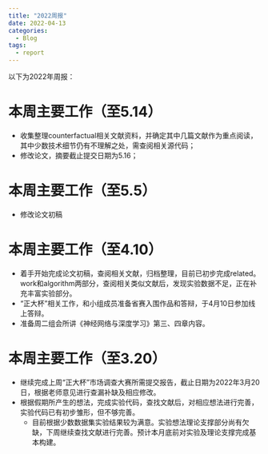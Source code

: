 ```yaml
---
title: "2022周报"
date: 2022-04-13
categories:
  - Blog
tags:
  - report
---
```

以下为2022年周报：

# 本周主要工作（至5.14）
- 收集整理counterfactual相关文献资料，并确定其中几篇文献作为重点阅读，其中少数技术细节仍有不理解之处，需查阅相关源代码；
- 修改论文，摘要截止提交日期为5.16；

# 本周主要工作（至5.5）
- 修改论文初稿

# 本周主要工作（至4.10）
- 着手开始完成论文初稿，查阅相关文献，归档整理，目前已初步完成related。 work和algorithm两部分，查阅相关类似文献后，发现实验数据不足，正在补充丰富实验部分。
- “正大杯”相关工作，和小组成员准备省赛入围作品和答辩，于4月10日参加线上答辩。
- 准备周二组会所讲《神经网络与深度学习》第三、四章内容。

# 本周主要工作（至3.20）
- 继续完成上周“正大杯”市场调查大赛所需提交报告，截止日期为2022年3月20日，根据老师意见进行查漏补缺及相应修改。
- 根据假期所产生的想法，完成实验代码，查找文献后，对相应想法进行完善，实验代码已有初步雏形，但不够完善。
    - 目前根据少数数据集实验结果较为满意。实验想法理论支撑部分尚有欠缺，下周继续查找文献进行完善。预计本月底前对实验及理论支撑完成基本构建。
